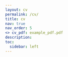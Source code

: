 ```yaml
---
layout: cv
permalink: /cv/
title: cv
nav: true
nav_order: 5
<> cv_pdf: example_pdf.pdf 
description: 
toc:
  sidebar: left
---
```

